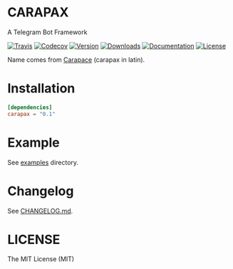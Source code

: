 # CARAPAX

A Telegram Bot Framework

[![Travis](https://img.shields.io/travis/tg-rs/carapax.svg?style=flat-square)](https://travis-ci.org/tg-rs/carapax)
[![Codecov](https://img.shields.io/codecov/c/github/tg-rs/carapax.svg?style=flat-square)](https://codecov.io/gh/tg-rs/carapax)
[![Version](https://img.shields.io/crates/v/carapax.svg?style=flat-square)](https://crates.io/crates/carapax)
[![Downloads](https://img.shields.io/crates/d/carapax.svg?style=flat-square)](https://crates.io/crates/carapax)
[![Documentation](https://img.shields.io/badge/docs-API-brightgreen.svg?style=flat-square)](https://docs.rs/carapax/)
[![License](https://img.shields.io/crates/l/carapax.svg?style=flat-square)](./LICENSE)

Name comes from [Carapace](https://en.wikipedia.org/wiki/Carapace) (carapax in latin).

# Installation

```toml
[dependencies]
carapax = "0.1"
```

# Example

See [examples](https://github.com/tg-rs/carapax/tree/0.1.0/examples) directory.

# Changelog
See [CHANGELOG.md](CHANGELOG.md).

# LICENSE

The MIT License (MIT)
